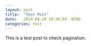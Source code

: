 ```yaml
---
layout: post
title:  "Test Post"
date:   2019-09-29 19:30:59 -0500
categories: test
---
```

This is a test post to check pagination.